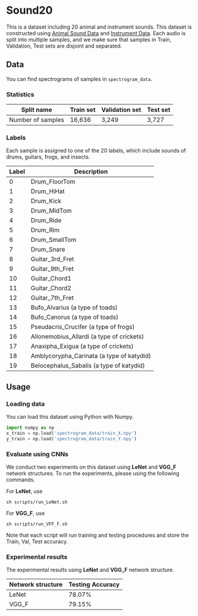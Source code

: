 # Sound20 

<!-- Maybe add some segments of audio sound HERE --> 

This is a dataset including 20 animal and instrument sounds. This dataset is constructed using [Animal Sound Data](http://alumni.cs.ucr.edu/~yhao/animalsoundfingerprint.html) and [Instrument Data](https://drive.google.com/file/d/0B8x0IeJAaBccUk1xMDBNTzNFb0E/view). Each audio is split into multiple samples, and we make sure that samples in Train, Validation, Test sets are disjoint and separated.  

## Data 

You can find spectrograms of samples in `spectrogram_data`.

### Statistics 

Split name | Train set | Validation set | Test set 
---------- | --------- | -------------- | -------- 
Number of samples | 16,636 | 3,249 | 3,727 

### Labels 

Each sample is assigned to one of the 20 labels, which include sounds of drums, guitars, frogs, and insects. 

Label | Description 
----- | -----------
0 | Drum_FloorTom
1 | Drum_HiHat 
2 | Drum_Kick 
3 | Drum_MidTom
4 | Drum_Ride 
5 | Drum_Rim
6 | Drum_SmallTom
7 | Drum_Snare
8 | Guitar_3rd_Fret
9 | Guitar_9th_Fret 
10 | Guitar_Chord1
11 | Guitar_Chord2
12 | Guitar_7th_Fret 
13 | Bufo_Alvarius (a type of toads)
14 | Bufo_Canorus (a type of toads)
15 | Pseudacris_Crucifer (a type of frogs)
16 | Allonemobius_Allardi (a type of crickets)
17 | Anaxipha_Exigua (a type of crickets)
18 | Amblycorypha_Carinata (a type of katydid)
19 | Belocephalus_Sabalis (a type of katydid)

## Usage 

### Loading data 

You can load this dataset using Python with Numpy. 

```python
import numpy as np 
x_train = np.load('spectrogram_data/train_X.npy')
y_train = np.load('spectrogram_data/train_Y.npy')
```

### Evaluate using CNNs 

We conduct two experiments on this dataset using **LeNet** and **VGG\_F** network structures. To run the experiments, please using the following commands. 

For **LeNet**, use 
```
sh scripts/run_LeNet.sh 
```

For **VGG_F**, use 
```
sh scripts/run_VFF_F.sh 
```
Note that each script will run training and testing procedures and store the Train, Val, Test accuracy. 


### Experimental results 

The experimental results using **LeNet** and **VGG\_F** network structure. 

Network structure | Testing Accuracy 
----------------- | ----------------
LeNet | 78.07%
VGG_F | 79.15%

